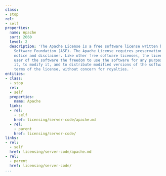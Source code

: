 ```yaml
---
class:
- stop
rel:
- self
properties:
  name: Apache
  sort: 2660
  level: 2
  description: 'The Apache License is a free software license written by the Apache
    Software Foundation (ASF). The Apache License requires preservation of the copyright
    notice and disclaimer. Like other free software licenses, the license allows the
    user of the software the freedom to use the software for any purpose, to distribute
    it, to modify it, and to distribute modified versions of the software, under the
    terms of the license, without concern for royalties. '
entities:
- class:
  - stop
  rel:
  - self
  properties:
    name: Apache
  links:
  - rel:
    - self
    href: licensing/server-code/apache.md
  - rel:
    - parent
    href: licensing/server-code/
links:
- rel:
  - self
  href: licensing/server-code/apache.md
- rel:
  - parent
  href: licensing/server-code/
...
```

